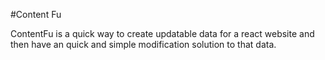 #Content Fu

ContentFu is a quick way to create updatable data for a react website and then have an quick and simple modification solution to that data.
